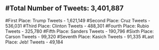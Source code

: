 #Total Number of Tweets: 3,401,887 
---
#First Place: Trump Tweets - 1,621,149
#Second Place: Cruz Tweets - 536,031
#Third Place: Clinton Tweets - 488,301
#Fourth Place: Rubio Tweets - 325,780
#Fifth Place: Sanders Tweets - 190,796
#Sixth Place: Carson Tweets - 99,320
#Seventh Place: Kasich Tweets - 91,335
#Last Place: Jeb! Tweets - 49,184
